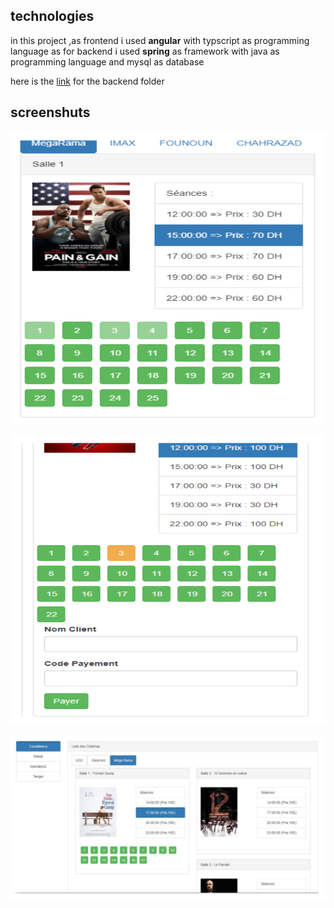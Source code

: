 
<h2>technologies</h2>
<p>in this project ,as frontend i used <strong>angular</strong>  with typscript as programming language 
as for backend i used <strong>spring</strong> as framework with java as programming language and mysql as database</p>

<p>here is the <a href='https://github.com/kensamaa/projet-cinema'>link</a> for the backend folder </p>


<h2>screenshuts</h2>

![](pics/1.png)

![](pics/2.png)

![](pics/3.png)
